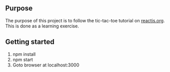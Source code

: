 ## Purpose

The purpose of this project is to follow the tic-tac-toe tutorial on [reactjs.org](https://reactjs.org/tutorial/tutorial.html). This is done as a learning exercise.

## Getting started

1. npm install
2. npm start
3. Goto browser at localhost:3000
